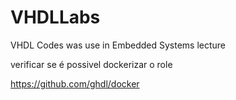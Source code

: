 # VHDLLabs
VHDL Codes was use in Embedded Systems lecture

verificar se é possivel dockerizar o role 

https://github.com/ghdl/docker
